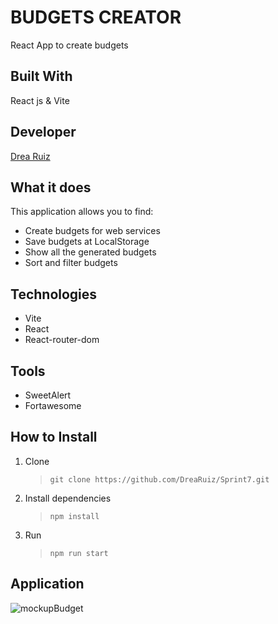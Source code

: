 # BUDGETS CREATOR
React App to create budgets 


## Built With
React js & Vite

## Developer
[Drea Ruiz](https://github.com/drearuiz/)

## What it does
This application allows you to find:

- Create budgets for web services</li>
- Save budgets at LocalStorage</li>
- Show all the generated budgets</li>
- Sort and filter budgets</li>

## Technologies
- Vite
- React
- React-router-dom


## Tools
- SweetAlert
- Fortawesome


## How to Install
1. Clone 
    > `git clone https://github.com/DreaRuiz/Sprint7.git`
2. Install dependencies 
    >`npm install`    
3. Run
    >`npm run start`

## Application

![mockupBudget](https://user-images.githubusercontent.com/108264052/232433133-cdfbb1f7-6b19-4793-8b36-f20194058558.png)
